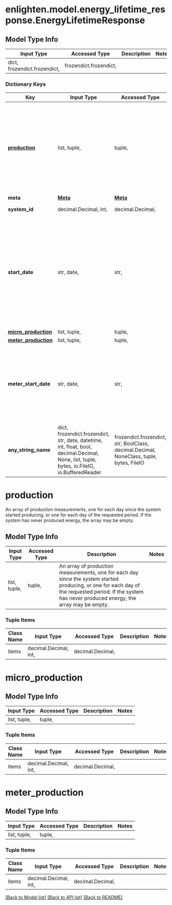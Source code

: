 # enlighten.model.energy_lifetime_response.EnergyLifetimeResponse

## Model Type Info
Input Type | Accessed Type | Description | Notes
------------ | ------------- | ------------- | -------------
dict, frozendict.frozendict,  | frozendict.frozendict,  |  | 

### Dictionary Keys
Key | Input Type | Accessed Type | Description | Notes
------------ | ------------- | ------------- | ------------- | -------------
**[production](#production)** | list, tuple,  | tuple,  | An array of production measurements, one for each day since the system started producing, or one for each day of the requested period. If the system has never produced energy, the array may be empty. | 
**meta** | [**Meta**](Meta.md) | [**Meta**](Meta.md) |  | 
**system_id** | decimal.Decimal, int,  | decimal.Decimal,  | The identifier of the system. | 
**start_date** | str, date,  | str,  | When no &#x60;start_date&#x60; parameter is specified on the request, this is the &#x60;operational_date&#x60; of the system. May be null if system has never produced. When a &#x60;start_date&#x60; parameter is included in the request, it is included here in the response. | value must conform to RFC-3339 full-date YYYY-MM-DD
**[micro_production](#micro_production)** | list, tuple,  | tuple,  |  | [optional] 
**[meter_production](#meter_production)** | list, tuple,  | tuple,  |  | [optional] 
**meter_start_date** | str, date,  | str,  | The first day in the time series when measurements are taken from a meter instead of from microinverters. This field is not present unless the system has a meter. | [optional] value must conform to RFC-3339 full-date YYYY-MM-DD
**any_string_name** | dict, frozendict.frozendict, str, date, datetime, int, float, bool, decimal.Decimal, None, list, tuple, bytes, io.FileIO, io.BufferedReader | frozendict.frozendict, str, BoolClass, decimal.Decimal, NoneClass, tuple, bytes, FileIO | any string name can be used but the value must be the correct type | [optional]

# production

An array of production measurements, one for each day since the system started producing, or one for each day of the requested period. If the system has never produced energy, the array may be empty.

## Model Type Info
Input Type | Accessed Type | Description | Notes
------------ | ------------- | ------------- | -------------
list, tuple,  | tuple,  | An array of production measurements, one for each day since the system started producing, or one for each day of the requested period. If the system has never produced energy, the array may be empty. | 

### Tuple Items
Class Name | Input Type | Accessed Type | Description | Notes
------------- | ------------- | ------------- | ------------- | -------------
items | decimal.Decimal, int,  | decimal.Decimal,  |  | 

# micro_production

## Model Type Info
Input Type | Accessed Type | Description | Notes
------------ | ------------- | ------------- | -------------
list, tuple,  | tuple,  |  | 

### Tuple Items
Class Name | Input Type | Accessed Type | Description | Notes
------------- | ------------- | ------------- | ------------- | -------------
items | decimal.Decimal, int,  | decimal.Decimal,  |  | 

# meter_production

## Model Type Info
Input Type | Accessed Type | Description | Notes
------------ | ------------- | ------------- | -------------
list, tuple,  | tuple,  |  | 

### Tuple Items
Class Name | Input Type | Accessed Type | Description | Notes
------------- | ------------- | ------------- | ------------- | -------------
items | decimal.Decimal, int,  | decimal.Decimal,  |  | 

[[Back to Model list]](../../README.md#documentation-for-models) [[Back to API list]](../../README.md#documentation-for-api-endpoints) [[Back to README]](../../README.md)

